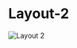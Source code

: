 # Layout-2
![Layout 2](https://user-images.githubusercontent.com/100553759/176012627-6a9edd40-9408-40f2-9878-4ef2719dfa91.png)
